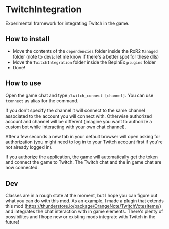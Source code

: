 # TwitchIntegration

Experimental framework for integrating Twitch in the game.

## How to install

- Move the contents of the `dependencies` folder inside the RoR2 `Managed` folder (note to devs: let me know if there's a better spot for these dlls)
- Move the `TwitchIntegration` folder inside the BepInEx `plugins` folder
- Done!

## How to use

Open the game chat and type `/twitch_connect [channel]`. You can use `tconnect` as alias for the command.

If you don't specify the channel it will connect to the same channel associated to the account you will connect with. Otherwise authorized account and channel will be different (imagine you want to authorize a custom bot while interacting with your own chat channel).

After a few seconds a new tab in your default browser will open asking for authorization (you might need to log in to your Twitch account first if you're not already logged in).

If you authorize the application, the game will automatically get the token and connect the game to Twitch. The Twitch chat and the in game chat are now connected.

## Dev

Classes are in a rough state at the moment, but I hope you can figure out what you can do with this mod. As an example, I made a plugin that extends this mod (https://thunderstore.io/package/OrangeNote/TwitchVotesItems/) and integrates the chat interaction with in game elements. There's plenty of possibilites and I hope new or existing mods integrate with Twitch in the future!
